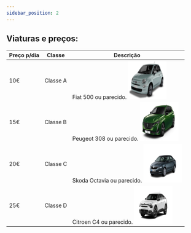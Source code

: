```yaml
---
sidebar_position: 2
---
```

## Viaturas e preços:

| Preço p/dia | Classe | Descrição | 
| ------ | ----------- | --------- | 
| 10€ | Classe A | Fiat 500 ou parecido. <img src="static\img\fiat.png" alt="FIAT" /> | 
| 15€ | Classe B | Peugeot 308 ou parecido. <img src="static\img\peugeot.png" alt="PEUGEOT" /> | 
| 20€ | Classe C | Skoda Octavia ou parecido. <img src="static\img\skoda.png" alt="SKODA" /> | 
| 25€ | Classe D | Citroen C4 ou parecido. <img src="static\img\citroen.png" alt="CITROEN" /> | 


<br />